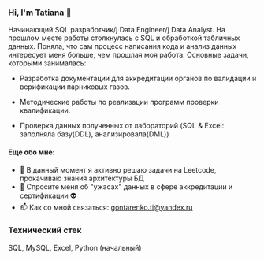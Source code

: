 ### Hi, I'm Tatiana 👋

<!--
**gontatiana/gontatiana** is a ✨ _special_ ✨ repository because its `README.md` (this file) appears on your GitHub profile.
-->
Начинающий SQL разработчик/j Data Engineer/j Data Analyst.
На прошлом месте работы столкнулась с SQL и обработкой табличных данных. 
Поняла, что сам процесс написания кода и анализ данных интересует меня больше, чем прошлая моя работа.
Основные задачи, которыми занималась: 

- Разработка документации для аккредитации органов по валидации и верификации парниковых газов.

- Методические работы по реализации программ проверки квалификации.

- Проверка данных полученных от лабораторий (SQL & Excel: заполняла базу(DDL), анализировала(DML))



#### Еще обо мне:

- 🌱 В данный момент я активно решаю задачи на Leetcode, прокачиваю знания архитектуры БД
- 💬 Спросите меня об "ужасах" данных в сфере аккредитации и сертификации :alien:
- 📫 Как со мной связаться: gontarenko.ti@yandex.ru


### Технический стек

SQL, MySQL, Excel, Python (начальный)
